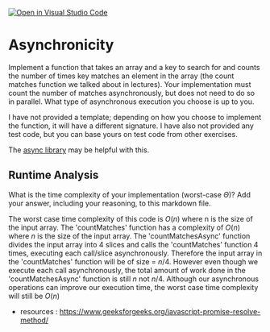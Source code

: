 [![Open in Visual Studio Code](https://classroom.github.com/assets/open-in-vscode-718a45dd9cf7e7f842a935f5ebbe5719a5e09af4491e668f4dbf3b35d5cca122.svg)](https://classroom.github.com/online_ide?assignment_repo_id=12927942&assignment_repo_type=AssignmentRepo)
# Asynchronicity

Implement a function that takes an array and a key to search for and counts the
number of times key matches an element in the array (the count matches function
we talked about in lectures). Your implementation must count the number of
matches asynchronously, but does not need to do so in parallel. What type of
asynchronous execution you choose is up to you.

I have not provided a template; depending on how you choose to implement the
function, it will have a different signature. I have also not provided any test
code, but you can base yours on test code from other exercises.

The [async library](https://caolan.github.io/async/v3/) may be helpful with
this.

## Runtime Analysis

What is the time complexity of your implementation (worst-case $\Theta$)? Add
your answer, including your reasoning, to this markdown file.

The worst case time complexity of this code is $O(n)$ where n is the size of the input array. The 'countMatches' function has a complexity of $O(n)$ where $n$ is the size of the input array. The 'countMatchesAsync' function divides the input array into 4 slices and calls the 'countMatches' function 4 times, executing each call/slice asynchronously. Therefore the input array in the 'countMatches' function will be of size = $n/4$. However even though we execute each call asynchronously, the total amount of work done in the 'countMatchesAsync' function is still $n$ not $n/4$. Although our asynchronous operations can improve our execution time, the worst case time complexity will still be $O(n)$

- resources : https://www.geeksforgeeks.org/javascript-promise-resolve-method/
